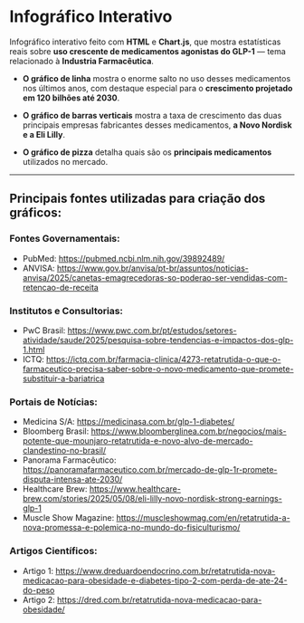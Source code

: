 # Infográfico Interativo

Infográfico interativo feito com **HTML** e **Chart.js**, que mostra estatísticas reais sobre **uso crescente de medicamentos agonistas do GLP-1** — tema relacionado à **Industria Farmacêutica**.

- **O gráfico de linha** mostra o enorme salto no uso desses medicamentos nos últimos anos, com destaque especial para o **crescimento projetado em 120 bilhões até 2030**.

- **O gráfico de barras verticais** mostra a taxa de crescimento das duas principais empresas fabricantes desses medicamentos, **a Novo Nordisk e a Eli Lilly**.

- **O gráfico de pizza** detalha quais são os **principais medicamentos** utilizados no mercado.

---

## Principais fontes utilizadas para criação dos gráficos:

### Fontes Governamentais:
- PubMed: https://pubmed.ncbi.nlm.nih.gov/39892489/
- ANVISA: https://www.gov.br/anvisa/pt-br/assuntos/noticias-anvisa/2025/canetas-emagrecedoras-so-poderao-ser-vendidas-com-retencao-de-receita

### Institutos e Consultorias:
- PwC Brasil: https://www.pwc.com.br/pt/estudos/setores-atividade/saude/2025/pesquisa-sobre-tendencias-e-impactos-dos-glp-1.html
- ICTQ: https://ictq.com.br/farmacia-clinica/4273-retatrutida-o-que-o-farmaceutico-precisa-saber-sobre-o-novo-medicamento-que-promete-substituir-a-bariatrica

### Portais de Notícias:
- Medicina S/A: https://medicinasa.com.br/glp-1-diabetes/
- Bloomberg Brasil: https://www.bloomberglinea.com.br/negocios/mais-potente-que-mounjaro-retatrutida-e-novo-alvo-de-mercado-clandestino-no-brasil/ 
- Panorama Farmacêutico: https://panoramafarmaceutico.com.br/mercado-de-glp-1r-promete-disputa-intensa-ate-2030/
- Healthcare Brew: https://www.healthcare-brew.com/stories/2025/05/08/eli-lilly-novo-nordisk-strong-earnings-glp-1
- Muscle Show Magazine: https://muscleshowmag.com/en/retatrutida-a-nova-promessa-e-polemica-no-mundo-do-fisiculturismo/

### Artigos Científicos:
- Artigo 1: https://www.dreduardoendocrino.com.br/retatrutida-nova-medicacao-para-obesidade-e-diabetes-tipo-2-com-perda-de-ate-24-do-peso
- Artigo 2: https://dred.com.br/retatrutida-nova-medicacao-para-obesidade/
